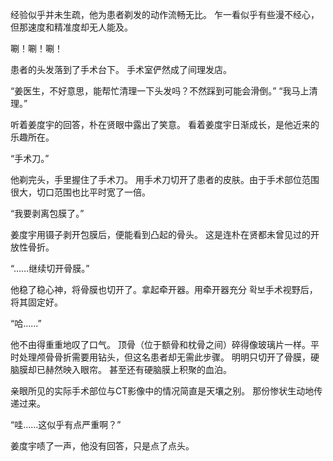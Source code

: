 经验似乎并未生疏，他为患者剃发的动作流畅无比。
乍一看似乎有些漫不经心，但那速度和精准度却无人能及。

唰！唰！唰！

患者的头发落到了手术台下。
手术室俨然成了间理发店。

“姜医生，不好意思，能帮忙清理一下头发吗？不然踩到可能会滑倒。”
“我马上清理。”

听着姜度宇的回答，朴在贤眼中露出了笑意。
看着姜度宇日渐成长，是他近来的乐趣所在。

“手术刀。”

他剃完头，手里握住了手术刀。
用手术刀切开了患者的皮肤。由于手术部位范围很大，切口范围也比平时宽了一倍。

“我要剥离包膜了。”

姜度宇用镊子剥开包膜后，便能看到凸起的骨头。
这是连朴在贤都未曾见过的开放性骨折。

“……继续切开骨膜。”

他稳了稳心神，将骨膜也切开了。拿起牵开器。用牵开器充分 확보手术视野后，将其固定好。

“哈……”

他不由得重重地叹了口气。
顶骨（位于额骨和枕骨之间）碎得像玻璃片一样。平时处理颅骨骨折需要用钻头，但这名患者却无需此步骤。
明明只切开了骨膜，硬脑膜却已赫然映入眼帘。
甚至还有硬脑膜上积聚的血泊。

亲眼所见的实际手术部位与CT影像中的情况简直是天壤之别。
那份惨状生动地传递过来。

“哇……这似乎有点严重啊？”

姜度宇啧了一声，他没有回答，只是点了点头。